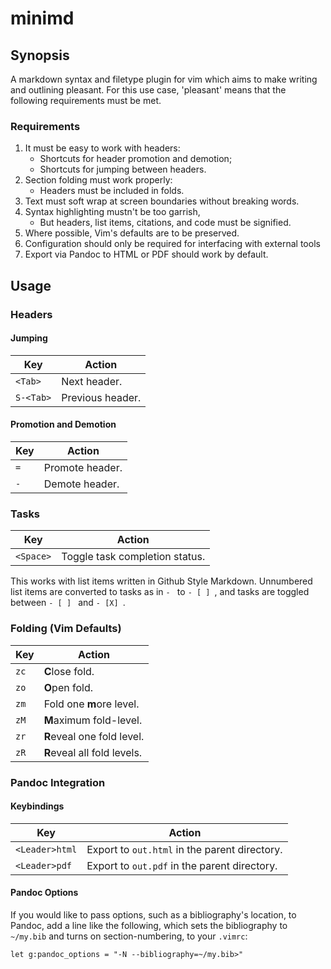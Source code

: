 minimd
=======

Synopsis
---------
A markdown syntax and filetype plugin for vim which aims to make writing and outlining pleasant.  For this use case, 'pleasant' means that the following requirements must be met.

### Requirements
1. It must be easy to work with headers:
    - Shortcuts for header promotion and demotion;
    - Shortcuts for jumping between headers.
2. Section folding must work properly:
    - Headers must be included in folds.
3. Text must soft wrap at screen boundaries without breaking words.
4. Syntax highlighting mustn't be too garrish,
    - But headers, list items, citations, and code must be signified.
5. Where possible, Vim's defaults are to be preserved.
6. Configuration should only be required for interfacing with external tools
7. Export via Pandoc to HTML or PDF should work by default.

Usage
-----

### Headers
#### Jumping
| Key        | Action           |
| ---------- | -----------------|
| `<Tab>`    | Next header.     |
| `S-<Tab>`  | Previous header. |

#### Promotion and Demotion
| Key |  Action         |
| --- | ----------------|
| `=` | Promote header. |
| `-` | Demote header.  |


### Tasks
| Key      |  Action                        |
| -------- | ------------------------------ |
| `<Space>` | Toggle task completion status. |

This works with list items written in Github Style Markdown.  Unnumbered list items are converted to tasks as in `- ` to `- [ ] `, and tasks are toggled between `- [ ] ` and `- [X] `.

### Folding (Vim Defaults)
| Key     |       Action                  |
| ------- | ----------------------------- |
| `zc`    |       **C**lose fold.             |
| `zo`    |       **O**pen fold.              |
| `zm`    |       Fold one **m**ore level.    |
| `zM`    |       **M**aximum fold-level.     |
| `zr`    |       **R**eveal one fold level.  |
| `zR`    |       **R**eveal all fold levels. |

### Pandoc Integration
#### Keybindings
| Key            | Action                                        |
| -------------- | --------------------------------------------- |
| `<Leader>html` | Export to `out.html` in the parent directory. |
| `<Leader>pdf`  | Export to `out.pdf` in the parent directory.  |

#### Pandoc Options
If you would like to pass options, such as a bibliography's location, to Pandoc, add a line like the following, which sets the bibliography to `~/my.bib` and turns on section-numbering, to your `.vimrc`:

    let g:pandoc_options = "-N --bibliography=~/my.bib>"
